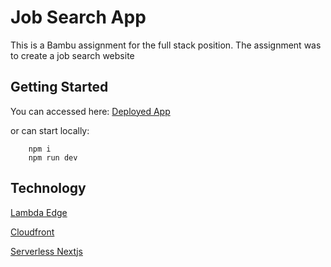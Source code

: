 # Job Search App

This is a Bambu assignment for the full stack position. The assignment was to create
a job search website 

## Getting Started

You can accessed here: [Deployed App](https://d1l0buvv1sm9ma.cloudfront.net/)

or can start locally: 

```
    npm i
    npm run dev   
```


## Technology 

[Lambda Edge](https://docs.aws.amazon.com/lambda/latest/dg/lambda-edge.html)

[Cloudfront](https://aws.amazon.com/cloudfront/)

[Serverless Nextjs](https://github.com/danielcondemarin/serverless-next.js/tree/master/packages/serverless-nextjs-component)
